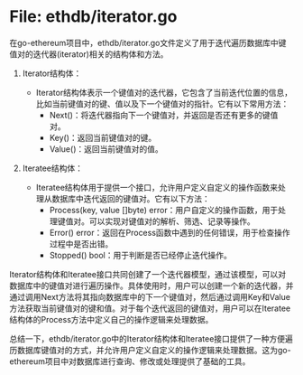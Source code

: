# File: ethdb/iterator.go

在go-ethereum项目中，ethdb/iterator.go文件定义了用于迭代遍历数据库中键值对的迭代器(iterator)相关的结构体和方法。

1. Iterator结构体：
   - Iterator结构体表示一个键值对的迭代器，它包含了当前迭代位置的信息，比如当前键值对的键、值以及下一个键值对的指针。它有以下常用方法：
     - Next()：将迭代器指向下一个键值对，并返回是否还有更多的键值对。
     - Key()：返回当前键值对的键。
     - Value()：返回当前键值对的值。

2. Iteratee结构体：
   - Iteratee结构体用于提供一个接口，允许用户定义自定义的操作函数来处理从数据库中迭代返回的键值对。它有以下方法：
     - Process(key, value []byte) error：用户自定义的操作函数，用于处理键值对。可以实现对键值对的解析、筛选、记录等操作。
     - Error() error：返回在Process函数中遇到的任何错误，用于检查操作过程中是否出错。
     - Stopped() bool：用于判断是否已经停止迭代操作。

Iterator结构体和Iteratee接口共同创建了一个迭代器模型，通过该模型，可以对数据库中的键值对进行遍历操作。具体使用时，用户可以创建一个新的迭代器，并通过调用Next方法将其指向数据库中的下一个键值对，然后通过调用Key和Value方法获取当前键值对的键和值。对于每个迭代返回的键值对，用户可以在Iteratee结构体的Process方法中定义自己的操作逻辑来处理数据。

总结一下，ethdb/iterator.go中的Iterator结构体和Iteratee接口提供了一种方便遍历数据库键值对的方式，并允许用户定义自定义的操作逻辑来处理数据。这为go-ethereum项目中对数据库进行查询、修改或处理提供了基础的工具。

